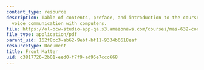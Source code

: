 ```yaml
---
content_type: resource
description: Table of contents, preface, and introduction to the course textbook on
  voice communication with computers.
file: https://ol-ocw-studio-app-qa.s3.amazonaws.com/courses/mas-632-conversational-computer-systems-fall-2008/c38177262b01eed0f7f9ad95e7ccc668_schmandt_intro.pdf
file_type: application/pdf
parent_uid: 162f8cc3-ab62-9ebf-bf11-9334b6618eaf
resourcetype: Document
title: Front Matter
uid: c3817726-2b01-eed0-f7f9-ad95e7ccc668
---
```

